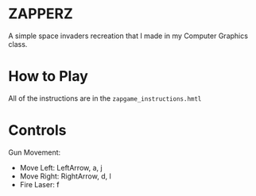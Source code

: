 # ZAPPERZ
A simple space invaders recreation that I made in my Computer Graphics class.

# How to Play
All of the instructions are in the `zapgame_instructions.hmtl`

# Controls
Gun Movement:
  - Move Left: LeftArrow, a, j
  - Move Right: RightArrow, d, l
  - Fire Laser: f
